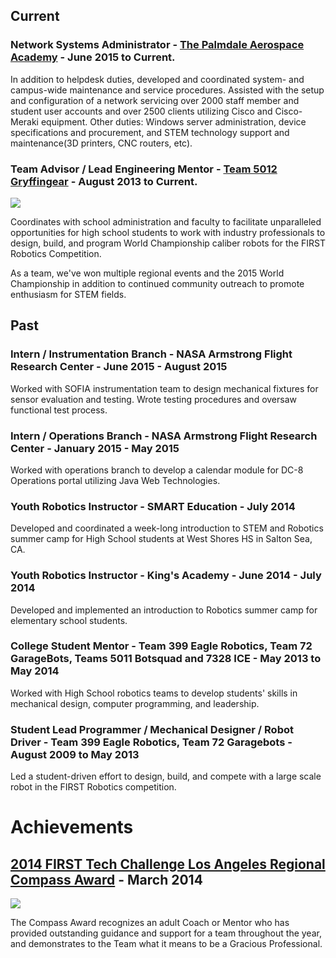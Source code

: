 
## Current
### Network Systems Administrator - [The Palmdale Aerospace Academy](http://www.tpaa.org/) - June 2015 to Current.
In addition to helpdesk duties, developed and coordinated system- and campus-wide maintenance and service procedures. Assisted with the setup and configuration of a network servicing over 2000 staff member and student user accounts and over 2500 clients utilizing Cisco and Cisco-Meraki equipment. Other duties: Windows server administration, device specifications and procurement, and STEM technology support and maintenance(3D printers, CNC routers, etc).

### Team Advisor / Lead Engineering Mentor - [Team 5012 Gryffingear](http://www.gryffingear.com/) - August 2013 to Current.
![ ](https://i.imgur.com/IkCsqsUm.jpg)

Coordinates with school administration and faculty to facilitate unparalleled opportunities for high school students to work with industry professionals to design, build, and program World Championship caliber robots for the FIRST Robotics Competition.

As a team, we've won multiple regional events and the 2015 World Championship in addition to continued community outreach to promote enthusiasm for STEM fields.

## Past

### Intern / Instrumentation Branch - NASA Armstrong Flight Research Center - June 2015 - August 2015
Worked with SOFIA instrumentation team to design mechanical fixtures for sensor evaluation and testing. Wrote testing procedures and oversaw functional test process. 

### Intern / Operations Branch - NASA Armstrong Flight Research Center - January 2015 - May 2015
Worked with operations branch to develop a calendar module for DC-8 Operations portal utilizing Java Web Technologies.

### Youth Robotics Instructor - SMART Education - July 2014
Developed and coordinated a week-long introduction to STEM and Robotics summer camp for High School students at West Shores HS in Salton Sea, CA.

### Youth Robotics Instructor - King's Academy - June 2014 - July 2014
Developed and implemented an introduction to Robotics summer camp for elementary school students.

### College Student Mentor - Team 399 Eagle Robotics, Team 72 GarageBots, Teams 5011 Botsquad and 7328 ICE - May 2013 to May 2014
Worked with High School robotics teams to develop students' skills in mechanical design, computer programming, and leadership. 

### Student Lead Programmer / Mechanical Designer / Robot Driver - Team 399 Eagle Robotics, Team 72 Garagebots - August 2009 to May 2013
Led a student-driven effort to design, build, and compete with a large scale robot in the FIRST Robotics competition.

# Achievements

## [2014 FIRST Tech Challenge Los Angeles Regional Compass Award](http://www.youtube.com/watch?v=ZjUT0_9Y4XU) - March 2014
![ ](http://i.imgur.com/Yqau2bQm.png)

The Compass Award recognizes an adult Coach or Mentor who has provided outstanding guidance and support for a team throughout the year, and demonstrates to the Team what it means to be a Gracious Professional. 

